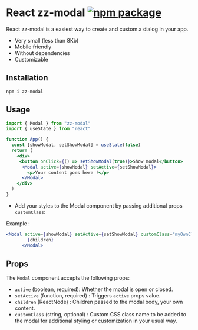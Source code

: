 # React zz-modal [![npm package](https://img.shields.io/npm/v/zz-modal.svg?style=flat-square)](https://www.npmjs.org/package/zz-modal)

React zz-modal is a easiest way to create and custom a dialog in your app.

- Very small (less than 8Kb)
- Mobile friendly
- Without dependencies
- Customizable 

## Installation

`npm i zz-modal`

## Usage

```jsx
import { Modal } from "zz-modal"
import { useState } from "react"

function App() {
  const [showModal, setShowModal] = useState(false)
  return (
    <div>
	 <button onClick={() => setShowModal(true)}>Show modal</button>
      <Modal active={showModal} setActive={setShowModal}>
        <p>Your content goes here !</p>
      </Modal>
    </div>
  )
}
```

* Add your styles to the Modal component by passing additional props `customClass`:

Example :
```jsx
<Modal active={showModal} setActive={setShowModal} customClass="myOwnClass">
        {children}
      </Modal>
```

## Props

The `Modal` component accepts the following props:

- `active` (boolean, required): Whether the modal is open or closed.
- `setActive` (function, required) : Triggers `active` props value.
- `children` (ReactNode) : Children passed to the modal body, your own content.
- `customClass` (string, optional) :  Custom CSS class name to be added to the modal for additional styling or customization in your usual way.